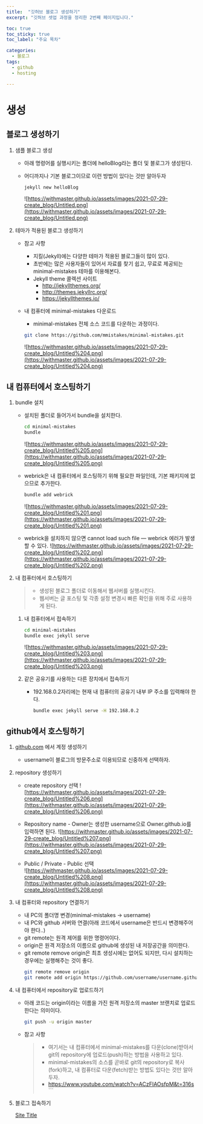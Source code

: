 ```yaml
---
title:  "깃허브 블로그 생성하기"
excerpt: "깃허브 셋업 과정을 정리한 2번째 페이지입니다."

toc: true
toc_sticky: true
toc_label: "주요 목차"

categories:
  - 블로그
tags:
  - github
  - hosting

---
```


# 생성

## 블로그 생성하기
1. 샘플 블로그 생성
    * 아래 명령어를 실행시키는 폴더에 helloBlog라는 폴더 및 블로그가 생성된다.
    * 어디까지나 기본 블로그이므로 이런 방법이 있다는 것만 알아두자
    
        ```ruby
        jekyll new helloBlog
        ```
         ![https://withmaster.github.io/assets/images/2021-07-29-create_blog/Untitled.png](https://withmaster.github.io/assets/images/2021-07-29-create_blog/Untitled.png)

2. 테마가 적용된 블로그 생성하기
   * 참고 사항
     * 지킬(Jekyll)에는 다양한 테마가 적용된 블로그들이 많이 있다.
     * 초반에는 많은 사용자들이 있어서 자료를 찾기 쉽고, 무료로 제공되는 minimal-mistakes 테마를 이용해본다.
     *  Jekyll theme 콜렉션 사이트
        * http://jekyllthemes.org/
        * http://themes.jekyllrc.org/
        * https://jekyllthemes.io/
        
    * 내 컴퓨터에 minimal-mistakes 다운로드
        * minimal-mistakes 전체 소스 코드를 다운하는 과정이다.
        ```bash
        git clone https://github.com/mmistakes/minimal-mistakes.git
        ```
        ![https://withmaster.github.io/assets/images/2021-07-29-create_blog/Untitled%204.png](https://withmaster.github.io/assets/images/2021-07-29-create_blog/Untitled%204.png)
        

## 내 컴퓨터에서 호스팅하기
1. bundle 설치
    * 설치된 폴더로 들어가서 bundle을 설치한다.
        ```bash
        cd minimal-mistakes
        bundle
        ```
        ![https://withmaster.github.io/assets/images/2021-07-29-create_blog/Untitled%205.png](https://withmaster.github.io/assets/images/2021-07-29-create_blog/Untitled%205.png)
    * webrick은 내 컴퓨터에서 호스팅하기 위해 필요한 파일인데, 기본 패키지에 없으므로 추가한다.
        ```bash
        bundle add webrick
        ```
        ![https://withmaster.github.io/assets/images/2021-07-29-create_blog/Untitled%201.png](https://withmaster.github.io/assets/images/2021-07-29-create_blog/Untitled%201.png)
     
    * webrick을 설치하지 않으면 cannot load such file — webrick 에러가 발생할 수 있다.
        ![https://withmaster.github.io/assets/images/2021-07-29-create_blog/Untitled%202.png](https://withmaster.github.io/assets/images/2021-07-29-create_blog/Untitled%202.png)


1. 내 컴퓨터에서 호스팅하기
    > * 생성된 블로그 폴더로 이동해서 웹서버를 실행시킨다.
    > * 웹서버는 글 포스팅 및 각종 설정 변경시 빠른 확인을 위해 주로 사용하게 된다.    
    1. 내 컴퓨터에서 접속하기[](http://127.0.0.1:4000/)
        ```bash
        cd minimal-mistakes
        bundle exec jekyll serve
        ```
        ![https://withmaster.github.io/assets/images/2021-07-29-create_blog/Untitled%203.png](https://withmaster.github.io/assets/images/2021-07-29-create_blog/Untitled%203.png)

    2. 같은 공유기를 사용하는 다른 장치에서 접속하기
        * 192.168.0.2자리에는 현재 내 컴퓨터의 공유기 내부 IP 주소를 입력해야 한다.
            ```bash
            bundle exec jekyll serve -H 192.168.0.2
            ```
        [](http://192.168.0.2:4000/)
## github에서 호스팅하기

1. [github.com](http://github.com) 에서 계정 생성하기
   * username이 블로그의 방문주소로 이용되므로 신중하게 선택하자.

2. repository 생성하기
    * create repository 선택
        ![https://withmaster.github.io/assets/images/2021-07-29-create_blog/Untitled%206.png](https://withmaster.github.io/assets/images/2021-07-29-create_blog/Untitled%206.png)

    * Repository name - Owner는 생성한 username으로 Owner.github.io를 입력하면 된다.
        ![https://withmaster.github.io/assets/images/2021-07-29-create_blog/Untitled%207.png](https://withmaster.github.io/assets/images/2021-07-29-create_blog/Untitled%207.png)
    
    * Public / Private - Public 선택        
        ![https://withmaster.github.io/assets/images/2021-07-29-create_blog/Untitled%208.png](https://withmaster.github.io/assets/images/2021-07-29-create_blog/Untitled%208.png)

3. 내 컴퓨터와 repository 연결하기
    * 내 PC의 폴더명 변경(minimal-mistakes → username)
    * 내 PC와 github 서버와 연결(아래 코드에서 username은 반드시 변경해주어야 한다..)   
    * git remote는 원격 제어를 위한 명령어이다.
    * origin은 원격 저장소의 이름으로 github에 생성된 내 저장공간을 의미한다.
    * git remote remove origin은 최초 생성시에는 없어도 되지만, 다시 설치하는 경우에는 실행해주는 것이 좋다.
        ```bash
        git remote remove origin
        git remote add origin https://github.com/username/username.github.io.git
        ```
4. 내 컴퓨터에서 repository로 업로드하기 
    * 아래 코드는 origin이라는 이름을 가진 원격 저장소의 master 브랜치로 업로드 한다는 의미이다.
        ```bash
        git push -u origin master    
    * 참고 사항
        > * 여기서는 내 컴퓨터에서 minimal-mistakes를 다운(clone)받아서 git의 repository에 업로드(push)하는 방법을 사용하고 있다.
        > * minimal-mistakes의 소스를 곧바로 git의 repository로 복사(fork)하고, 내 컴퓨터로 다운(fetch)받는 방법도 있다는 것만 알아두자.
        > * https://www.youtube.com/watch?v=ACzFIAOsfpM&t=316s    ```

5. 블로그 접속하기

    [Site Title](https://withmaster.github.io/)